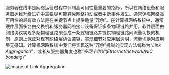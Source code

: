 服务器在线率是网络运营过程中评判高可用性最重要的指标，所以在网络设备和服务器运维升级过程中需要尽可能避免网络抖动或者中断事件发生。通常保障网络高可用性的最有效方法是在关键节点上提供适量“冗余”。在计算机网络系统中，通常硬件层面多台由交换机和服务器网络接口设备保证多条物理链路并用，软件层面由网络协议实现多条物理链路聚合成一条逻辑链路并提供物理链路间流量切换的机制，原则上保证对现有网络层协议兼容，实现细节对应用层透明，流量切换对应用层无感知。计算机网路系统中我们将实现这种“冗余”机制的实现方法统称为“*Link Aggregation*”，或者从服务器角度也称“*多网卡绑定*(*Ethernet/network/NIC bonding*)”

![ Image of Link Aggregation ](https://upload.wikimedia.org/wikipedia/commons/5/5b/Link_Aggregation1.JPG)

# 
